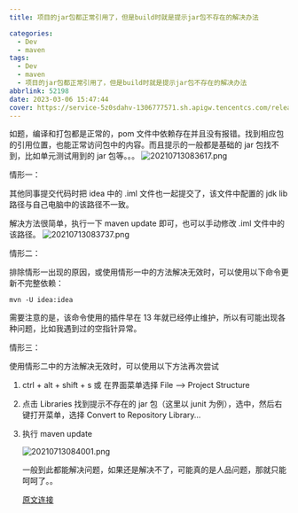 ```yaml
---
title: 项目的jar包都正常引用了，但是build时就是提示jar包不存在的解决办法

categories:
  - Dev
  - maven
tags:
  - Dev
  - maven
  - 项目的jar包都正常引用了，但是build时就是提示jar包不存在的解决办法
abbrlink: 52198
date: 2023-03-06 15:47:44
cover: https://service-5z0sdahv-1306777571.sh.apigw.tencentcs.com/release/?uuid=a06744e5719a4e3c8bd30bf22c45ae71
---
```


如题，编译和打包都是正常的，pom 文件中依赖存在并且没有报错。找到相应包的引用位置，也能正常访问包中的内容。而且提示的一般都是基础的 jar 包找不到，比如单元测试用到的 jar 包等。。。
![20210713083617.png](https://s2.loli.net/2023/03/08/Q8sCPEGZT572edH.png)

情形一：

其他同事提交代码时把 idea 中的 .iml 文件也一起提交了，该文件中配置的 jdk lib 路径与自己电脑中的该路径不一致。

解决方法很简单，执行一下 maven update 即可，也可以手动修改 .iml 文件中的该路径。
![20210713083737.png](https://s2.loli.net/2023/03/08/qEjldxz42UmXg7B.png)

情形二：

排除情形一出现的原因，或使用情形一中的方法解决无效时，可以使用以下命令更新不完整依赖：

`mvn -U idea:idea`

需要注意的是，该命令使用的插件早在 13 年就已经停止维护，所以有可能出现各种问题，比如我遇到过的空指针异常。

情形三：

使用情形二中的方法解决无效时，可以使用以下方法再次尝试

1.  ctrl + alt + shift + s 或 在界面菜单选择 File --> Project Structure
2.  点击 Libraries 找到提示不存在的 jar 包（这里以 junit 为例），选中，然后右键打开菜单，选择 Convert to Repository Library…
3.  执行 maven update

    ![20210713084001.png](https://s2.loli.net/2023/03/08/QJuskcn2Cm9phUV.png)

    一般到此都能解决问题，如果还是解决不了，可能真的是人品问题，那就只能呵呵了。。

    [原文连接](https://www.jb51.net/article/189894.htm)
